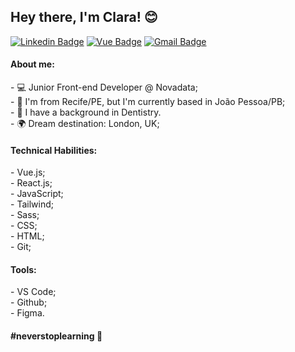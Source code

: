 ## Hey there, I'm Clara! 😊

[![Linkedin Badge](https://img.shields.io/badge/-Clara%20Moreira-blue?style=flat-square&logo=Linkedin&logoColor=white&link=https://www.linkedin.com/in/clarammoreira/)](https://www.linkedin.com/in/clarammoreira/) 
[![Vue Badge](https://img.shields.io/badge/-Portfolio-blue?style=flat-square&logo=vue.js&logoColor=white&link=https://portfolio-mmanaclara.vercel.app/)](https://portfolio-vue-mmanaclara.vercel.app/)
[![Gmail Badge](https://img.shields.io/badge/-anacacamm@gmail.com-blue?style=flat-square&logo=Gmail&logoColor=white&link=mailto:anacacamm@gmail.com)](mailto:anacacamm@gmail.com)


<h4>About me:</h4>
- 💻 Junior Front-end Developer @ Novadata;<br />
- 🌴 I'm from Recife/PE, but I'm currently based in João Pessoa/PB;<br />
- 🦷 I have a background in Dentistry.<br />
- 🌍 Dream destination: London, UK;<br />

<h4>Technical Habilities:</h4>
- Vue.js;<br />
- React.js;<br />
- JavaScript;<br />
- Tailwind;<br />
- Sass;<br />
- CSS;<br />
- HTML;<br />
- Git;<br />

<h4>Tools:</h4>
- VS Code;<br />
- Github; <br />
- Figma. <br />

<h4>#neverstoplearning 🚀</h4>
